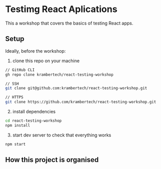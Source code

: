 # Testimg React Aplications

This a workshop that covers the basics of testing React apps.

## Setup

Ideally, before the workshop:

1. clone this repo on your machine

```sh
// GitHub CLI
gh repo clone krambertech/react-testing-workshop

// SSH
git clone git@github.com:krambertech/react-testing-workshop.git

// HTTPS
git clone https://github.com/krambertech/react-testing-workshop.git
```

2. install dependencies

```sh
cd react-testing-workshop
npm install
```

3. start dev server to check that everything works

```sh
npm start
```

## How this project is organised


